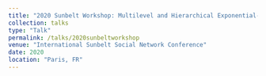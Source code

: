 ```yaml
---
title: "2020 Sunbelt Workshop: Multilevel and Hierarchical Exponential-Family Random Random Graph Models with Local Dependence"
collection: talks
type: "Talk"
permalink: /talks/2020sunbeltworkshop
venue: "International Sunbelt Social Network Conference"
date: 2020
location: "Paris, FR"
---
```






